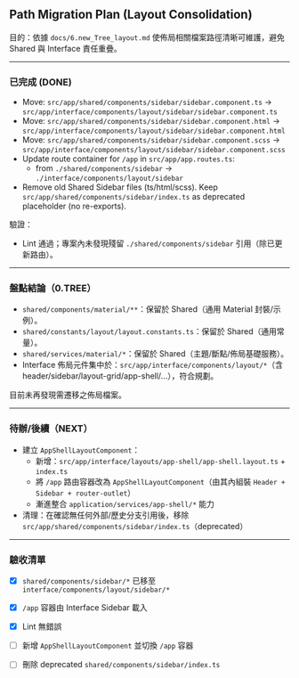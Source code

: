 ## Path Migration Plan (Layout Consolidation)

目的：依據 `docs/6.new_Tree_layout.md` 使佈局相關檔案路徑清晰可維護，避免 Shared 與 Interface 責任重疊。

---

### 已完成 (DONE)
- Move: `src/app/shared/components/sidebar/sidebar.component.ts` → `src/app/interface/components/layout/sidebar/sidebar.component.ts`
- Move: `src/app/shared/components/sidebar/sidebar.component.html` → `src/app/interface/components/layout/sidebar/sidebar.component.html`
- Move: `src/app/shared/components/sidebar/sidebar.component.scss` → `src/app/interface/components/layout/sidebar/sidebar.component.scss`
- Update route container for `/app` in `src/app/app.routes.ts`:
  - from `./shared/components/sidebar` → `./interface/components/layout/sidebar`
- Remove old Shared Sidebar files (ts/html/scss). Keep `src/app/shared/components/sidebar/index.ts` as deprecated placeholder (no re-exports).

驗證：
- Lint 通過；專案內未發現殘留 `./shared/components/sidebar` 引用（除已更新路由）。

---

### 盤點結論（0.TREE）
- `shared/components/material/**`：保留於 Shared（通用 Material 封裝/示例）。
- `shared/constants/layout/layout.constants.ts`：保留於 Shared（通用常量）。
- `shared/services/material/*`：保留於 Shared（主題/斷點/佈局基礎服務）。
- Interface 佈局元件集中於：`src/app/interface/components/layout/*`（含 header/sidebar/layout-grid/app-shell/...），符合規劃。

目前未再發現需遷移之佈局檔案。

---

### 待辦/後續（NEXT）
- 建立 `AppShellLayoutComponent`：
  - 新增：`src/app/interface/layouts/app-shell/app-shell.layout.ts` + `index.ts`
  - 將 `/app` 路由容器改為 `AppShellLayoutComponent`（由其內組裝 `Header + Sidebar + router-outlet`）
  - 漸進整合 `application/services/app-shell/*` 能力
- 清理：在確認無任何外部/歷史分支引用後，移除 `src/app/shared/components/sidebar/index.ts`（deprecated）

---

### 驗收清單
- [x] `shared/components/sidebar/*` 已移至 `interface/components/layout/sidebar/*`
- [x] `/app` 容器由 Interface Sidebar 載入
- [x] Lint 無錯誤
- [ ] 新增 `AppShellLayoutComponent` 並切換 `/app` 容器
- [ ] 刪除 deprecated `shared/components/sidebar/index.ts`



